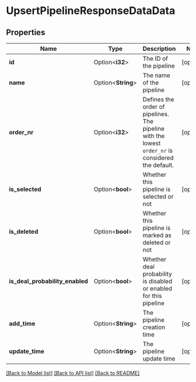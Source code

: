 # UpsertPipelineResponseDataData

## Properties

Name | Type | Description | Notes
------------ | ------------- | ------------- | -------------
**id** | Option<**i32**> | The ID of the pipeline | [optional]
**name** | Option<**String**> | The name of the pipeline | [optional]
**order_nr** | Option<**i32**> | Defines the order of pipelines. The pipeline with the lowest `order_nr` is considered the default. | [optional]
**is_selected** | Option<**bool**> | Whether this pipeline is selected or not | [optional]
**is_deleted** | Option<**bool**> | Whether this pipeline is marked as deleted or not | [optional]
**is_deal_probability_enabled** | Option<**bool**> | Whether deal probability is disabled or enabled for this pipeline | [optional]
**add_time** | Option<**String**> | The pipeline creation time | [optional]
**update_time** | Option<**String**> | The pipeline update time | [optional]

[[Back to Model list]](../README.md#documentation-for-models) [[Back to API list]](../README.md#documentation-for-api-endpoints) [[Back to README]](../README.md)


